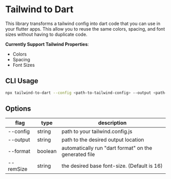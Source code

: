 # Tailwind to Dart

This library transforms a tailwind config into dart code that you can use in your flutter apps. This allow you to reuse the same colors, spacing, and font sizes without having to duplicate code.

**Currently Support Tailwind Properties**:

-   Colors
-   Spacing
-   Font Sizes

## CLI Usage

```bash
npx tailwind-to-dart --config <path-to-tailwind-config> --output <path-to-output-file>
```

## Options

| flag      | type    | description                                           |
| --------- | ------- | ----------------------------------------------------- |
| --config  | string  | path to your tailwind.config.js                       |
| --output  | string  | path to the desired output location                   |
| --format  | boolean | automatically run "dart format" on the generated file |
| --remSize | string  | the desired base font-size. (Default is 16)           |
